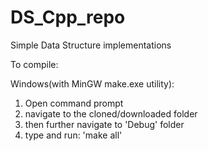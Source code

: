 # DS_Cpp_repo
Simple Data Structure implementations 

To compile:

Windows(with MinGW make.exe utility):
1. Open command prompt
2. navigate to the cloned/downloaded folder
3. then further navigate to 'Debug' folder
3. type and run: 'make all'

